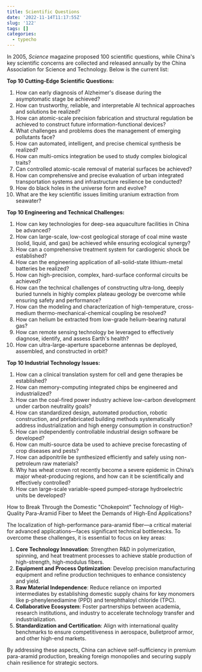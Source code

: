 ```yaml
---
title: Scientific Questions
date: '2022-11-14T11:17:55Z'
slug: '122'
tags: []
categories:
  - typecho
---
```


In 2005, *Science* magazine proposed 100 scientific questions, while China's key scientific concerns are collected and released annually by the China Association for Science and Technology. Below is the current list:  

**Top 10 Cutting-Edge Scientific Questions:**  

1. How can early diagnosis of Alzheimer's disease during the asymptomatic stage be achieved?  
2. How can trustworthy, reliable, and interpretable AI technical approaches and solutions be realized?  
3. How can atomic-scale precision fabrication and structural regulation be achieved to construct future information-functional devices?  
4. What challenges and problems does the management of emerging pollutants face?  
5. How can automated, intelligent, and precise chemical synthesis be realized?  
6. How can multi-omics integration be used to study complex biological traits?  
7. Can controlled atomic-scale removal of material surfaces be achieved?  
8. How can comprehensive and precise evaluation of urban integrated transportation systems and infrastructure resilience be conducted?  
9. How do black holes in the universe form and evolve?  
10. What are the key scientific issues limiting uranium extraction from seawater?  

**Top 10 Engineering and Technical Challenges:**  

1. How can key technologies for deep-sea aquaculture facilities in China be advanced?  
2. How can large-scale, low-cost geological storage of coal mine waste (solid, liquid, and gas) be achieved while ensuring ecological synergy?  
3. How can a comprehensive treatment system for cardiogenic shock be established?  
4. How can the engineering application of all-solid-state lithium-metal batteries be realized?  
5. How can high-precision, complex, hard-surface conformal circuits be achieved?  
6. How can the technical challenges of constructing ultra-long, deeply buried tunnels in highly complex plateau geology be overcome while ensuring safety and performance?  
7. How can the modeling and characterization of high-temperature, cross-medium thermo-mechanical-chemical coupling be resolved?  
8. How can helium be extracted from low-grade helium-bearing natural gas?  
9. How can remote sensing technology be leveraged to effectively diagnose, identify, and assess Earth's health?  
10. How can ultra-large-aperture spaceborne antennas be deployed, assembled, and constructed in orbit?  

**Top 10 Industrial Technology Issues:**  

1. How can a clinical translation system for cell and gene therapies be established?  
2. How can memory-computing integrated chips be engineered and industrialized?  
3. How can the coal-fired power industry achieve low-carbon development under carbon neutrality goals?  
4. How can standardized design, automated production, robotic construction, and prefabricated building methods systematically address industrialization and high energy consumption in construction?  
5. How can independently controllable industrial design software be developed?  
6. How can multi-source data be used to achieve precise forecasting of crop diseases and pests?  
7. How can adiponitrile be synthesized efficiently and safely using non-petroleum raw materials?  
8. Why has wheat crown rot recently become a severe epidemic in China’s major wheat-producing regions, and how can it be scientifically and effectively controlled?  
9. How can large-scale variable-speed pumped-storage hydroelectric units be developed?

How to Break Through the Domestic "Chokepoint" Technology of High-Quality Para-Aramid Fiber to Meet the Demands of High-End Applications?  

The localization of high-performance para-aramid fiber—a critical material for advanced applications—faces significant technical bottlenecks. To overcome these challenges, it is essential to focus on key areas:  

1. **Core Technology Innovation**: Strengthen R&D in polymerization, spinning, and heat treatment processes to achieve stable production of high-strength, high-modulus fibers.  
2. **Equipment and Process Optimization**: Develop precision manufacturing equipment and refine production techniques to enhance consistency and yield.  
3. **Raw Material Independence**: Reduce reliance on imported intermediates by establishing domestic supply chains for key monomers like p-phenylenediamine (PPD) and terephthaloyl chloride (TPC).  
4. **Collaborative Ecosystem**: Foster partnerships between academia, research institutions, and industry to accelerate technology transfer and industrialization.  
5. **Standardization and Certification**: Align with international quality benchmarks to ensure competitiveness in aerospace, bulletproof armor, and other high-end markets.  

By addressing these aspects, China can achieve self-sufficiency in premium para-aramid production, breaking foreign monopolies and securing supply chain resilience for strategic sectors.
